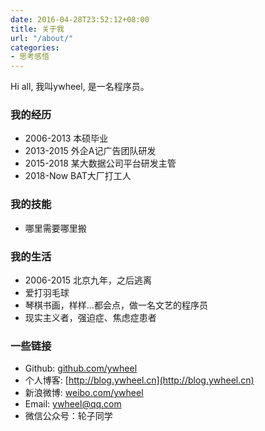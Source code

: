 ```yaml
---
date: 2016-04-28T23:52:12+08:00
title: 关于我
url: "/about/"
categories:
- 思考感悟
---
```


Hi all, 我叫ywheel, 是一名程序员。

### 我的经历

- 2006-2013 本硕毕业
- 2013-2015 外企A记广告团队研发
- 2015-2018 某大数据公司平台研发主管
- 2018-Now  BAT大厂打工人

### 我的技能

- 哪里需要哪里搬

### 我的生活

- 2006-2015 北京九年，之后逃离
- 爱打羽毛球
- 琴棋书画，样样...都会点，做一名文艺的程序员
- 现实主义者，强迫症、焦虑症患者

### 一些链接

- Github: [github.com/ywheel](https://github.com/ywheel)
- 个人博客: [http://blog.ywheel.cn](http://blog.ywheel.cn)
- 新浪微博: [weibo.com/ywheel](http://weibo.com/ywheel)
- Email: <ywheel@qq.com>
- 微信公众号：轮子同学